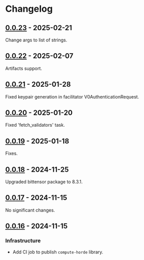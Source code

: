 # Changelog

<!-- towncrier release notes start -->

## [0.0.23](https://github.com/backend-developers-ltd/ComputeHorde/releases/tag/library-v0.0.23) - 2025-02-21


Change args to list of strings.


## [0.0.22](https://github.com/backend-developers-ltd/ComputeHorde/releases/tag/library-v0.0.22) - 2025-02-07


Artifacts support.


## [0.0.21](https://github.com/backend-developers-ltd/ComputeHorde/releases/tag/library-v0.0.21) - 2025-01-28


Fixed keypair generation in facilitator V0AuthenticationRequest.


## [0.0.20](https://github.com/backend-developers-ltd/ComputeHorde/releases/tag/library-v0.0.20) - 2025-01-20


Fixed 'fetch_validators' task.


## [0.0.19](https://github.com/backend-developers-ltd/ComputeHorde/releases/tag/library-v0.0.19) - 2025-01-18


Fixes.


## [0.0.18](https://github.com/backend-developers-ltd/ComputeHorde/releases/tag/library-v0.0.18) - 2024-11-25


Upgraded bittensor package to 8.3.1.


## [0.0.17](https://github.com/backend-developers-ltd/ComputeHorde/releases/tag/library-v0.0.17) - 2024-11-15


No significant changes.


## [0.0.16](https://github.com/backend-developers-ltd/ComputeHorde/releases/tag/library-v0.0.16) - 2024-11-15


### Infrastructure

- Add CI job to publish `compute-horde` library.
